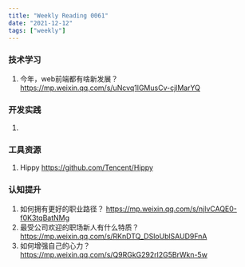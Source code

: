```yaml
---
title: "Weekly Reading 0061"
date: "2021-12-12"
tags: ["weekly"]
---
```


### 技术学习
1. 今年，web前端都有啥新发展？ https://mp.weixin.qq.com/s/uNcvq1lGMusCv-cjlMarYQ

### 开发实践
1. 

### 工具资源
1. Hippy https://github.com/Tencent/Hippy


### 认知提升
1. 如何拥有更好的职业路径？ https://mp.weixin.qq.com/s/njlvCAQE0-f0K3tqBatNMg
2. 最受公司欢迎的职场新人有什么特质？ https://mp.weixin.qq.com/s/RKnDTQ_DSloUblSAUD9FnA
3. 如何增强自己的心力？ https://mp.weixin.qq.com/s/Q9RGkG292rl2G5BrWkn-5w